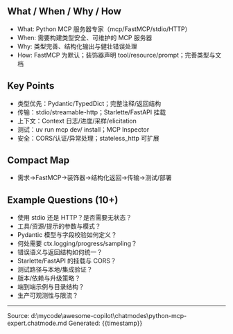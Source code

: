 ## What / When / Why / How

- What: Python MCP 服务器专家（mcp/FastMCP/stdio/HTTP）
- When: 需要构建类型安全、可维护的 MCP 服务器
- Why: 类型完善、结构化输出与健壮错误处理
- How: FastMCP 为默认；装饰器声明 tool/resource/prompt；完善类型与文档

## Key Points

- 类型优先：Pydantic/TypedDict；完整注释/返回结构
- 传输：stdio/streamable-http；Starlette/FastAPI 挂载
- 上下文：Context 日志/进度/采样/elicitation
- 测试：uv run mcp dev/ install；MCP Inspector
- 安全：CORS/认证/异常处理；stateless_http 可扩展

## Compact Map

- 需求→FastMCP→装饰器→结构化返回→传输→测试/部署

## Example Questions (10+)

- 使用 stdio 还是 HTTP？是否需要无状态？
- 工具/资源/提示的参数与模式？
- Pydantic 模型与字段校验如何定义？
- 何处需要 ctx.logging/progress/sampling？
- 错误语义与返回结构如何统一？
- Starlette/FastAPI 的挂载与 CORS？
- 测试路径与本地/集成验证？
- 版本/依赖与升级策略？
- 端到端示例与目录结构？
- 生产可观测性与限流？

---
Source: d:\mycode\awesome-copilot\chatmodes\python-mcp-expert.chatmode.md
Generated: {{timestamp}}
